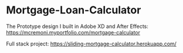 # Mortgage-Loan-Calculator
The Prototype design I built in Adobe XD and After Effects: https://mcremoni.myportfolio.com/mortgage-calculator

Full stack project: https://sliding-mortgage-calculator.herokuapp.com/


